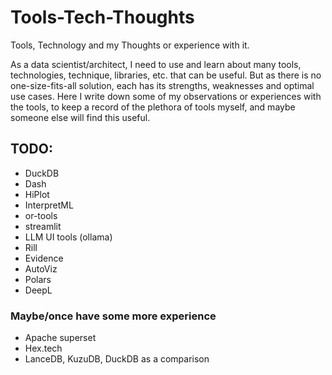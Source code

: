 # Tools-Tech-Thoughts

Tools, Technology and my Thoughts or experience with it.  

As a data scientist/architect, I need to use and learn about many tools, technologies, technique, libraries, etc. that can be useful. But as there is no one-size-fits-all solution, each has its strengths, weaknesses and optimal use cases. 
Here I write down some of my observations or experiences with the tools, to keep a record of the plethora of tools myself, and maybe someone else will find this useful.

## TODO:

- DuckDB
- Dash
- HiPlot
- InterpretML
- or-tools
- streamlit
- LLM UI tools (ollama)
- Rill
- Evidence
- AutoViz
- Polars
- DeepL

### Maybe/once have some more experience

- Apache superset
- Hex.tech
- LanceDB, KuzuDB, DuckDB as a comparison
